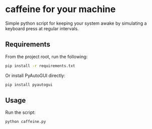 # caffeine for your machine
Simple python script for keeping your system awake by simulating a keyboard press at regular intervals.

## Requirements
From the project root, run the following:
```bash
pip install -r requirements.txt
```
Or install PyAutoGUI directly:
```bash
pip install pyautogui
```
## Usage
Run the script:
```bash
python caffeine.py
```